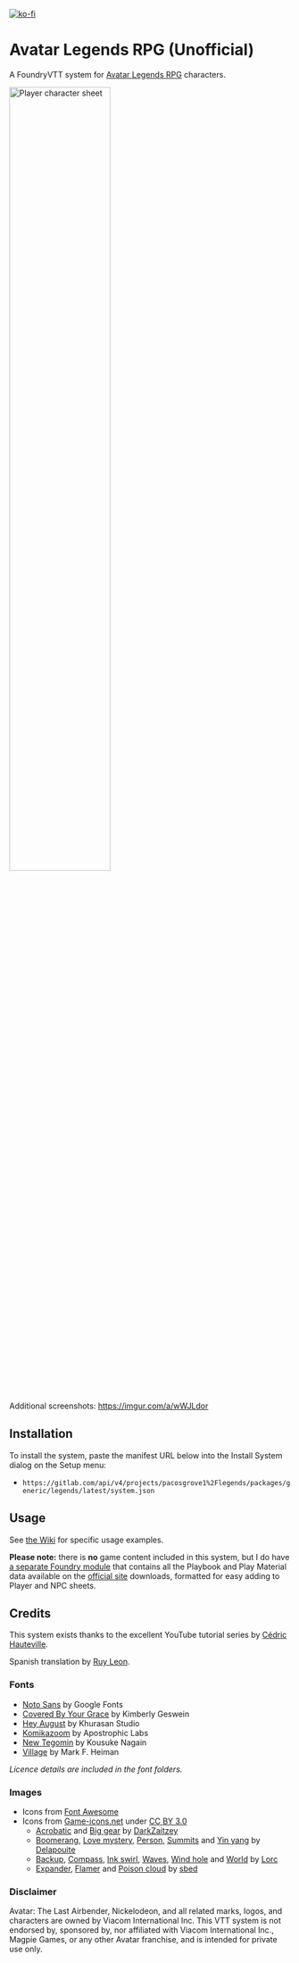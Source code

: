 [![ko-fi](https://ko-fi.com/img/githubbutton_sm.svg)](https://ko-fi.com/B0B11L4PE)

# Avatar Legends RPG (Unofficial)

A FoundryVTT system for [Avatar Legends RPG](https://magpiegames.com/pages/avatarrpg) characters.

<img src="https://i.imgur.com/VA1c6cD.png" alt="Player character sheet" width="60%" />

Additional screenshots: https://imgur.com/a/wWJLdor

## Installation
To install the system, paste the manifest URL below into the Install System dialog on the Setup menu:
  * `https://gitlab.com/api/v4/projects/pacosgrove1%2Flegends/packages/generic/legends/latest/system.json`

## Usage
See [the Wiki](https://gitlab.com/pacosgrove1/legends/-/wikis/home) for specific usage examples.

**Please note:** there is **no** game content included in this system, but I do have [a separate Foundry module](https://gitlab.com/pacosgrove1/legends-compendia) that contains all the Playbook and Play Material data available on the [official site](https://magpiegames.com/pages/avatarrpg) downloads, formatted for easy adding to Player and NPC sheets.

## Credits
This system exists thanks to the excellent YouTube tutorial series by [Cédric Hauteville](https://www.youtube.com/user/LieutenantRazak).

Spanish translation by [Ruy Leon](https://gitlab.com/Amharem).

### Fonts
* [Noto Sans](https://fonts.google.com/noto/specimen/Noto+Sans) by Google Fonts
* [Covered By Your Grace](https://fonts.google.com/specimen/Covered+By+Your+Grace?preview.text_type=alphabet&preview.size=37#standard-styles) by Kimberly Geswein
* [Hey August](https://www.behance.net/gallery/84310469/Free-Hey-August-Handwritten-Font) by Khurasan Studio
* [Komikazoom](https://www.1001fonts.com/komikazoom-font.html) by Apostrophic Labs
* [New Tegomin](https://fonts.google.com/specimen/New+Tegomin?preview.text_type=alphabet&preview.size=37&query=new+tegomin) by Kousuke Nagain
* [Village](https://www.dafont.com/prisoner.font) by Mark F. Heiman

_Licence details are included in the font folders._

### Images
* Icons from [Font Awesome](https://fontawesome.com/)
* Icons from [Game-icons.net](https://game-icons.net/) under [CC BY 3.0](http://creativecommons.org/licenses/by/3.0/)
  * [Acrobatic](https://game-icons.net/1x1/darkzaitzev/acrobatic.html) and [Big gear](https://game-icons.net/1x1/darkzaitzev/big-gear.html) by [DarkZaitzey](http://darkzaitzev.deviantart.com/)
  * [Boomerang](https://game-icons.net/1x1/delapouite/boomerang.html), [Love mystery](https://game-icons.net/1x1/delapouite/love-mystery.html), [Person](https://game-icons.net/1x1/delapouite/person.html), [Summits](https://game-icons.net/1x1/delapouite/summits.html) and [Yin yang](https://game-icons.net/1x1/delapouite/yin-yang.html) by [Delapouite](https://delapouite.com/)
  * [Backup](https://game-icons.net/1x1/lorc/backup.html), [Compass](https://game-icons.net/1x1/lorc/compass.html), [Ink swirl](https://game-icons.net/1x1/lorc/ink-swirl.html), [Waves](https://game-icons.net/1x1/lorc/waves.html), [Wind hole](https://game-icons.net/1x1/lorc/wind-hole.html) and [World](https://game-icons.net/1x1/lorc/world.html) by [Lorc](https://lorcblog.blogspot.com/)
  * [Expander](https://game-icons.net/1x1/sbed/expander.html), [Flamer](https://game-icons.net/1x1/sbed/flamer.html) and [Poison cloud](https://game-icons.net/1x1/sbed/poison-cloud.html) by [sbed](http://opengameart.org/content/95-game-icons)

### Disclaimer
Avatar: The Last Airbender, Nickelodeon, and all related marks, logos, and characters are owned by Viacom International Inc. This VTT system is not endorsed by, sponsored by, nor affiliated with Viacom International Inc., Magpie Games, or any other Avatar franchise, and is intended for private use only.
